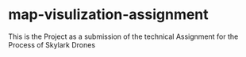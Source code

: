 # map-visulization-assignment
This is the Project as a submission of the technical Assignment for the Process of Skylark Drones

